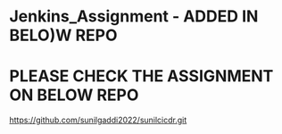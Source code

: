 # Jenkins_Assignment - ADDED IN BELO)W REPO
# PLEASE CHECK THE ASSIGNMENT ON BELOW REPO

https://github.com/sunilgaddi2022/sunilcicdr.git
